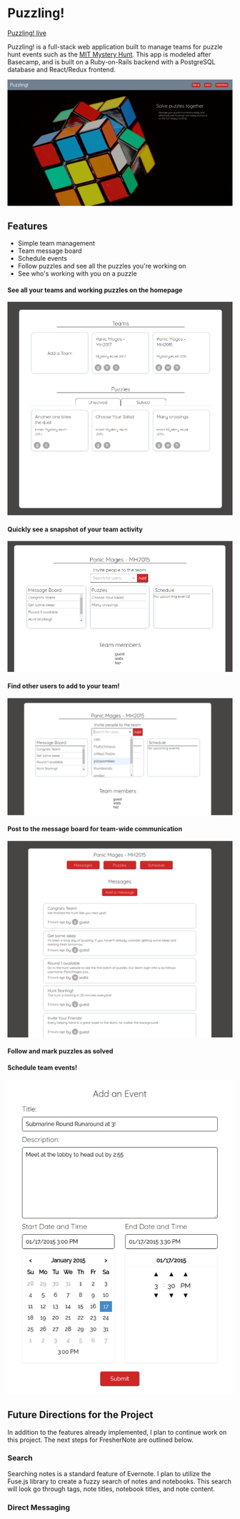 # Puzzling!

[Puzzling! live][heroku]

[heroku]: http://puzzling-app.herokuapp.com/#/teams/1/schedule

Puzzling! is a full-stack web application built to manage teams for puzzle hunt events such as the [MIT Mystery Hunt][mystery]. This app is modeled after Basecamp, and is built on a Ruby-on-Rails backend with a PostgreSQL database and React/Redux frontend.

[mystery]: http://www.mit.edu/~puzzle/

![splash screenshot](docs/screenshots/splash-page.png)

## Features
  - Simple team management
  - Team message board
  - Schedule events
  - Follow puzzles and see all the puzzles you're working on
  - See who's working with you on a puzzle

#### See all your teams and working puzzles on the homepage
![user home screenshot](docs/screenshots/user-home.png)

#### Quickly see a snapshot of your team activity
![team home screenshot](docs/screenshots/team-home.png)

#### Find other users to add to your team!
![user search screenshot](docs/screenshots/user-search.png)

#### Post to the message board for team-wide communication
![messages screenshot](docs/screenshots/message-board.png)

#### Follow and mark puzzles as solved


#### Schedule team events!
![event form screenshot](docs/screenshots/event-form.png)

## Future Directions for the Project

In addition to the features already implemented, I plan to continue work on this project.  The next steps for FresherNote are outlined below.

### Search

Searching notes is a standard feature of Evernote.  I plan to utilize the Fuse.js library to create a fuzzy search of notes and notebooks.  This search will look go through tags, note titles, notebook titles, and note content.

### Direct Messaging
